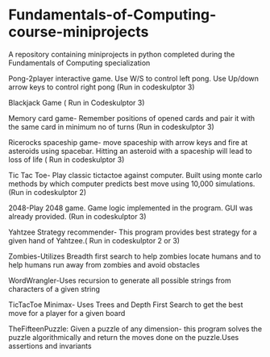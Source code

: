 # Fundamentals-of-Computing-course-miniprojects
A repository containing miniprojects in python completed during the Fundamentals of Computing specialization


Pong-2player interactive game. Use W/S to control left pong. Use Up/down arrow keys to control right pong (Run in codeskulptor 3)

Blackjack Game ( Run in Codeskulptor 3)

Memory card game- Remember positions of opened cards and pair it with the same card in minimum no of turns (Run in codeskulptor 3)

Ricerocks spaceship game- move spaceship with arrow keys and fire at asteroids using spacebar. Hitting an asteroid with a spaceship will lead to loss of life  ( Run in codeskulptor 3)

Tic Tac Toe- Play classic tictactoe against computer. Built using monte carlo methods by which computer predicts best move using 10,000 simulations.
(Run in codeskulptor 2)

2048-Play 2048 game. Game logic implemented in the program. GUI was already provided.
(Run in codeskulptor 3)

Yahtzee Strategy recommender- This program provides best strategy for a given hand of Yahtzee.( Run in codeskulptor 2 or 3)

Zombies-Utilizes Breadth first search to help zombies locate humans and to help humans run away from zombies and avoid obstacles

WordWrangler-Uses recursion to generate all possible strings from characters of a given string

TicTacToe Minimax- Uses Trees and Depth First Search to get the best move for a player for a given board

TheFifteenPuzzle: Given a puzzle of any dimension- this program solves the puzzle algorithmically and return the moves done on the puzzle.Uses assertions    and invariants
